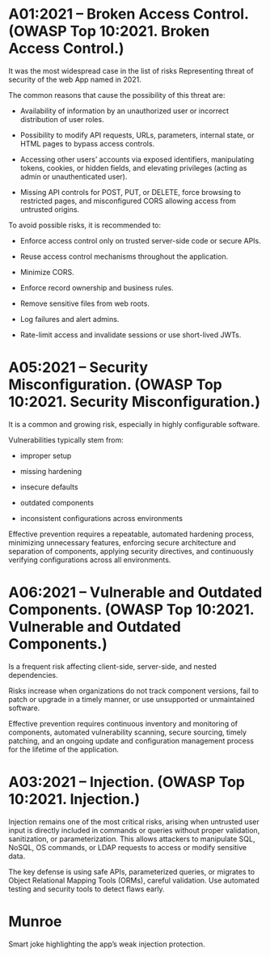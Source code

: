 # A01:2021 – Broken Access Control. (OWASP Top 10:2021. Broken Access Control.)

It was the most widespread case in the list of risks Representing threat of security of the web App named in 2021.

The common reasons that cause the possibility of this threat are:

- Availability of information by an unauthorized user or incorrect distribution of user roles.

- Possibility to modify API requests, URLs, parameters, internal state, or HTML pages to bypass access controls.

- Accessing other users’ accounts via exposed identifiers, manipulating tokens, cookies, or hidden fields, and elevating privileges (acting as admin or unauthenticated user).

- Missing API controls for POST, PUT, or DELETE, force browsing to restricted pages, and misconfigured CORS allowing access from untrusted origins.

To avoid possible risks, it is recommended to:

-  Enforce access control only on trusted server-side code or secure APIs.
  
-  Reuse access control mechanisms throughout the application.
  
-  Minimize CORS.
   
-  Enforce record ownership and business rules.
  
-  Remove sensitive files from web roots.
  
-  Log failures and alert admins.
 
-  Rate-limit access and invalidate sessions or use short-lived JWTs.

  # A05:2021 – Security Misconfiguration. (OWASP Top 10:2021. Security Misconfiguration.)
  
  It is a common and growing risk, especially in highly configurable software.

Vulnerabilities typically stem from:

-  improper setup
  
-  missing hardening
  
-  insecure defaults
  
-  outdated components
  
-  inconsistent configurations across environments

Effective prevention requires a repeatable, automated hardening process, 
minimizing unnecessary features, enforcing secure architecture and separation of components, 
applying security directives, and continuously verifying configurations across all environments.

# A06:2021 – Vulnerable and Outdated Components. (OWASP Top 10:2021. Vulnerable and Outdated Components.)

Is a frequent risk affecting client-side, server-side, and nested dependencies.

Risks increase when organizations do not track component versions, fail to patch or upgrade in a timely manner, or use unsupported or unmaintained software.

Effective prevention requires continuous inventory and monitoring of components, 
automated vulnerability scanning, secure sourcing, timely patching, 
and an ongoing update and configuration management process for the lifetime of the application.

# A03:2021 – Injection. (OWASP Top 10:2021. Injection.)

Injection remains one of the most critical risks, arising when untrusted user input is directly
included in commands or queries without proper validation, sanitization, or parameterization. 
This allows attackers to manipulate SQL, NoSQL, OS commands, or LDAP requests to access or modify sensitive data. 

The key defense is using safe APIs, parameterized queries, or migrates to Object Relational Mapping Tools (ORMs), careful validation. 
Use automated testing and security tools to detect flaws early.

# Munroe

Smart joke highlighting the app’s weak injection protection.

